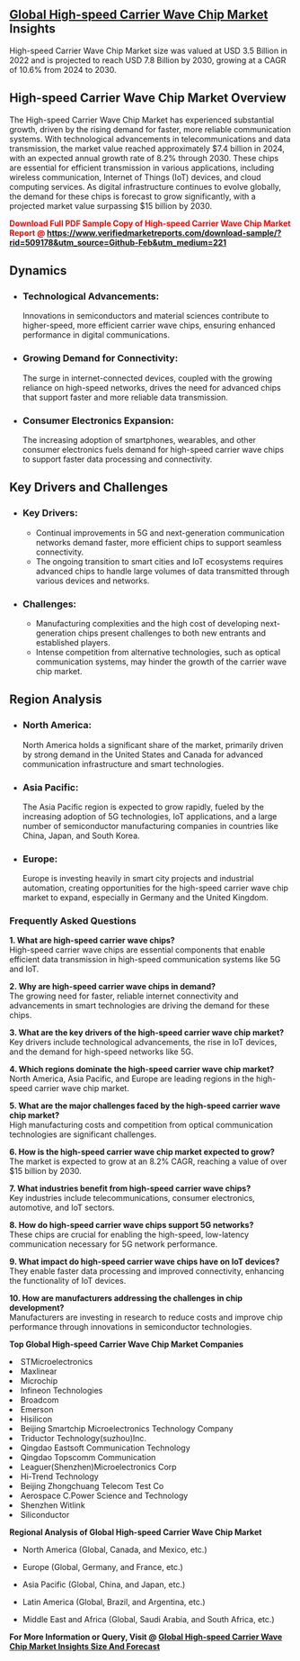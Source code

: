 <h2><a href="https://www.verifiedmarketreports.com/download-sample/?rid=509178&amp;utm_source=Github&amp;utm_medium=221" target="_blank">Global High-speed Carrier Wave Chip Market</a> Insights</h2><p>High-speed Carrier Wave Chip Market size was valued at USD 3.5 Billion in 2022 and is projected to reach USD 7.8 Billion by 2030, growing at a CAGR of 10.6% from 2024 to 2030.</p><p> <h2>High-speed Carrier Wave Chip Market Overview</h2> <p>The High-speed Carrier Wave Chip Market has experienced substantial growth, driven by the rising demand for faster, more reliable communication systems. With technological advancements in telecommunications and data transmission, the market value reached approximately $7.4 billion in 2024, with an expected annual growth rate of 8.2% through 2030. These chips are essential for efficient transmission in various applications, including wireless communication, Internet of Things (IoT) devices, and cloud computing services. As digital infrastructure continues to evolve globally, the demand for these chips is forecast to grow significantly, with a projected market value surpassing $15 billion by 2030.</p> <p><strong><p><span class=""><span style="color: #ff0000;"><strong>Download Full PDF Sample Copy of High-speed Carrier Wave Chip Market Report</strong> @ </span><a href="https://www.verifiedmarketreports.com/download-sample/?rid=509178&amp;utm_source=Github-Feb&amp;utm_medium=221" target="_blank">https://www.verifiedmarketreports.com/download-sample/?rid=509178&amp;utm_source=Github-Feb&amp;utm_medium=221</a></span></p></strong></p> <h2>Dynamics</h2> <ul> <li><h3>Technological Advancements: </h3> Innovations in semiconductors and material sciences contribute to higher-speed, more efficient carrier wave chips, ensuring enhanced performance in digital communications.</li> <li><h3>Growing Demand for Connectivity: </h3> The surge in internet-connected devices, coupled with the growing reliance on high-speed networks, drives the need for advanced chips that support faster and more reliable data transmission.</li> <li><h3>Consumer Electronics Expansion: </h3> The increasing adoption of smartphones, wearables, and other consumer electronics fuels demand for high-speed carrier wave chips to support faster data processing and connectivity.</li> </ul> <h2>Key Drivers and Challenges</h2> <ul> <li><h3>Key Drivers:</h3> <ul> <li>Continual improvements in 5G and next-generation communication networks demand faster, more efficient chips to support seamless connectivity.</li> <li>The ongoing transition to smart cities and IoT ecosystems requires advanced chips to handle large volumes of data transmitted through various devices and networks.</li> </ul> </li> <li><h3>Challenges:</h3> <ul> <li>Manufacturing complexities and the high cost of developing next-generation chips present challenges to both new entrants and established players.</li> <li>Intense competition from alternative technologies, such as optical communication systems, may hinder the growth of the carrier wave chip market.</li> </ul> </li> </ul> <h2>Region Analysis</h2> <ul> <li><h3>North America:</h3> North America holds a significant share of the market, primarily driven by strong demand in the United States and Canada for advanced communication infrastructure and smart technologies.</li> <li><h3>Asia Pacific:</h3> The Asia Pacific region is expected to grow rapidly, fueled by the increasing adoption of 5G technologies, IoT applications, and a large number of semiconductor manufacturing companies in countries like China, Japan, and South Korea.</li> <li><h3>Europe:</h3> Europe is investing heavily in smart city projects and industrial automation, creating opportunities for the high-speed carrier wave chip market to expand, especially in Germany and the United Kingdom.</li> </ul> <h3>Frequently Asked Questions</h3> <p><strong>1. What are high-speed carrier wave chips?</strong><br> High-speed carrier wave chips are essential components that enable efficient data transmission in high-speed communication systems like 5G and IoT.</p> <p><strong>2. Why are high-speed carrier wave chips in demand?</strong><br> The growing need for faster, reliable internet connectivity and advancements in smart technologies are driving the demand for these chips.</p> <p><strong>3. What are the key drivers of the high-speed carrier wave chip market?</strong><br> Key drivers include technological advancements, the rise in IoT devices, and the demand for high-speed networks like 5G.</p> <p><strong>4. Which regions dominate the high-speed carrier wave chip market?</strong><br> North America, Asia Pacific, and Europe are leading regions in the high-speed carrier wave chip market.</p> <p><strong>5. What are the major challenges faced by the high-speed carrier wave chip market?</strong><br> High manufacturing costs and competition from optical communication technologies are significant challenges.</p> <p><strong>6. How is the high-speed carrier wave chip market expected to grow?</strong><br> The market is expected to grow at an 8.2% CAGR, reaching a value of over $15 billion by 2030.</p> <p><strong>7. What industries benefit from high-speed carrier wave chips?</strong><br> Key industries include telecommunications, consumer electronics, automotive, and IoT sectors.</p> <p><strong>8. How do high-speed carrier wave chips support 5G networks?</strong><br> These chips are crucial for enabling the high-speed, low-latency communication necessary for 5G network performance.</p> <p><strong>9. What impact do high-speed carrier wave chips have on IoT devices?</strong><br> They enable faster data processing and improved connectivity, enhancing the functionality of IoT devices.</p> <p><strong>10. How are manufacturers addressing the challenges in chip development?</strong><br> Manufacturers are investing in research to reduce costs and improve chip performance through innovations in semiconductor technologies.</p> </p><p><strong>Top Global High-speed Carrier Wave Chip Market Companies</strong></p><div data-test-id=""><p><li>STMicroelectronics</li><li> Maxlinear</li><li> Microchip</li><li> Infineon Technologies</li><li> Broadcom</li><li> Emerson</li><li> Hisilicon</li><li> Beijing Smartchip Microelectronics Technology Company</li><li> Triductor Technology(suzhou)Inc.</li><li> Qingdao Eastsoft Communication Technology</li><li> Qingdao Topscomm Communication</li><li> Leaguer(Shenzhen)Microelectronics Corp</li><li> Hi-Trend Technology</li><li> Beijing Zhongchuang Telecom Test Co</li><li> Aerospace C.Power Science and Technology</li><li> Shenzhen Witlink</li><li> Siliconductor</li></p><div><strong>Regional Analysis of&nbsp;Global High-speed Carrier Wave Chip Market</strong></div><ul><li dir="ltr"><p dir="ltr">North America&nbsp;(Global, Canada, and Mexico, etc.)</p></li><li dir="ltr"><p dir="ltr">Europe (Global, Germany, and France, etc.)</p></li><li dir="ltr"><p dir="ltr">Asia Pacific&nbsp;(Global, China, and Japan, etc.)</p></li><li dir="ltr"><p dir="ltr">Latin America&nbsp;(Global, Brazil, and Argentina, etc.)</p></li><li dir="ltr">Middle East and Africa&nbsp;(Global, Saudi Arabia, and South Africa, etc.)</li></ul><p><strong>For More Information or Query, Visit @&nbsp;</strong><strong><a href="https://www.verifiedmarketreports.com/product/high-speed-carrier-wave-chip-market/?utm_source=Github&amp;utm_medium=221" target="_blank">Global High-speed Carrier Wave Chip Market Insights Size And Forecast</a></strong></p></div>
